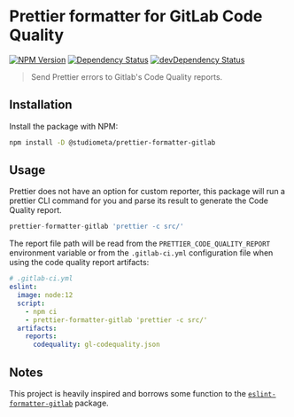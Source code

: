 # Prettier formatter for GitLab Code Quality

[![NPM Version](https://img.shields.io/npm/v/@studiometa/prettier-formatter-gitlab.svg?style=flat-square)](https://www.npmjs.com/package/@studiometa/prettier-formatter-gitlab/)
[![Dependency Status](https://img.shields.io/david/studiometa/prettier-formatter-gitlab.svg?label=deps&style=flat-square)](https://david-dm.org/studiometa/prettier-formatter-gitlab)
[![devDependency Status](https://img.shields.io/david/dev/studiometa/prettier-formatter-gitlab.svg?label=devDeps&style=flat-square)](https://david-dm.org/studiometa/prettier-formatter-gitlab?type=dev)

> Send Prettier errors to Gitlab's Code Quality reports.

## Installation

Install the package with NPM:

```bash
npm install -D @studiometa/prettier-formatter-gitlab
```

## Usage

Prettier does not have an option for custom reporter, this package will run a prettier CLI command for you and parse its result to generate the Code Quality report.

```js
prettier-formatter-gitlab 'prettier -c src/'
```

The report file path will be read from the `PRETTIER_CODE_QUALITY_REPORT` environment variable or from the `.gitlab-ci.yml` configuration file when using the code quality report artifacts:

```yaml
# .gitlab-ci.yml
eslint:
  image: node:12
  script:
    - npm ci
    - prettier-formatter-gitlab 'prettier -c src/'
  artifacts:
    reports:
      codequality: gl-codequality.json
```

## Notes

This project is heavily inspired and borrows some function to the [`eslint-formatter-gitlab`](https://gitlab.com/remcohaszing/eslint-formatter-gitlab) package.
